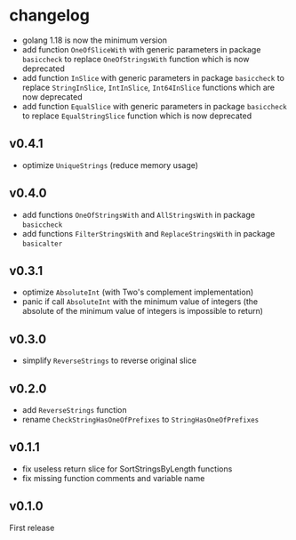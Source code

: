 # changelog

* golang 1.18 is now the minimum version
* add function `OneOfSliceWith` with generic parameters in package `basiccheck` to replace `OneOfStringsWith` function which is now deprecated
* add function `InSlice` with generic parameters in package `basiccheck` to replace `StringInSlice`, `IntInSlice`, `Int64InSlice` functions which are now deprecated
* add function `EqualSlice` with generic parameters in package `basiccheck` to replace `EqualStringSlice` function which is now deprecated

## v0.4.1

* optimize `UniqueStrings` (reduce memory usage)

## v0.4.0

* add functions `OneOfStringsWith` and `AllStringsWith` in package `basiccheck`
* add functions `FilterStringsWith` and `ReplaceStringsWith` in package `basicalter`

## v0.3.1

* optimize `AbsoluteInt` (with Two's complement implementation)
* panic if call `AbsoluteInt` with the minimum value of integers (the absolute of the minimum value of integers is impossible to return)

## v0.3.0

* simplify `ReverseStrings` to reverse original slice

## v0.2.0

* add `ReverseStrings` function
* rename `CheckStringHasOneOfPrefixes` to `StringHasOneOfPrefixes`

## v0.1.1

* fix useless return slice for SortStringsByLength functions
* fix missing function comments and variable name

## v0.1.0

First release
